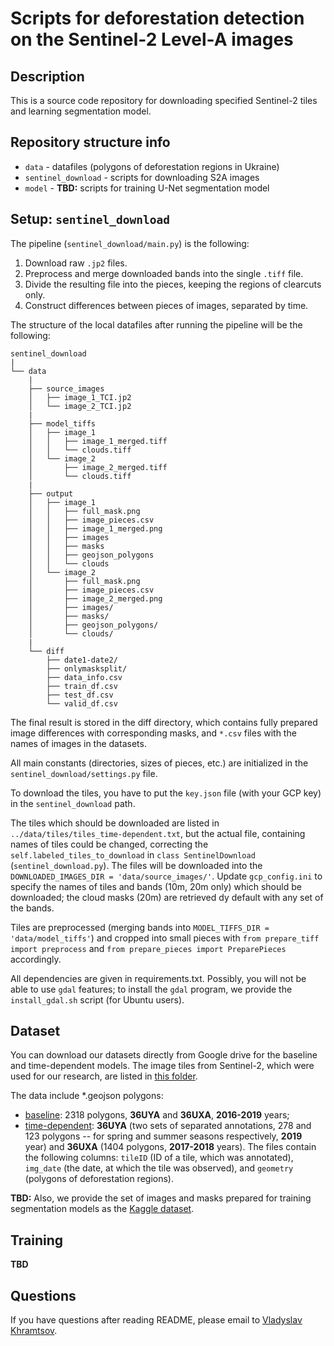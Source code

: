 # Scripts for deforestation detection on the Sentinel-2 Level-A images 

## Description
This is a source code repository for downloading specified Sentinel-2 tiles and learning segmentation model. 

## Repository structure info
 * `data` - datafiles (polygons of deforestation regions in Ukraine)
 * `sentinel_download` - scripts for downloading S2A images
 * `model` - **TBD:** scripts for training U-Net segmentation model

## Setup: `sentinel_download`
The pipeline (`sentinel_download/main.py`) is the following:
1. Download raw `.jp2` files.
2. Preprocess and merge downloaded bands into the single `.tiff` file.
3. Divide the resulting file into the pieces, keeping the regions of clearcuts only.
4. Construct differences between pieces of images, separated by time.

The structure of the local datafiles after running the pipeline will be the following:

```
sentinel_download
|
└── data
    |
    ├── source_images
    │   ├── image_1_TCI.jp2
    │   └── image_2_TCI.jp2
    |
    ├── model_tiffs
    │   ├── image_1
    │   │   ├── image_1_merged.tiff
    │   │   └── clouds.tiff
    │   └── image_2
    │       ├── image_2_merged.tiff
    │       └── clouds.tiff
    |
    ├── output
    │   ├── image_1
    │   │   ├── full_mask.png
    │   │   ├── image_pieces.csv
    │   │   ├── image_1_merged.png
    │   │   ├── images
    │   │   ├── masks
    │   │   ├── geojson_polygons
    │   │   └── clouds
    │   └── image_2
    │       ├── full_mask.png
    │       ├── image_pieces.csv
    │       ├── image_2_merged.png
    │       ├── images/
    │       ├── masks/
    │       ├── geojson_polygons/
    │       └── clouds/
    |
    └── diff
        ├── date1-date2/
        ├── onlymasksplit/
        ├── data_info.csv
        ├── train_df.csv
        ├── test_df.csv
        └── valid_df.csv
```
The final result is stored in the diff directory, which contains fully prepared image differences with corresponding masks, and `*.csv` files with the names of images in the datasets.

All main constants (directories, sizes of pieces, etc.) are initialized in the `sentinel_download/settings.py` file.

To download the tiles, you have to put the `key.json` file (with your GCP key) in the `sentinel_download` path.

The tiles which should be downloaded are listed in `../data/tiles/tiles_time-dependent.txt`, but the actual file, containing names of tiles could be changed, correcting the `self.labeled_tiles_to_download` in `class SentinelDownload` (`sentinel_download.py`). The files will be downloaded into the `DOWNLOADED_IMAGES_DIR = 'data/source_images/'`. Update `gcp_config.ini` to specify the names of tiles and bands (10m, 20m only) which should be downloaded; the cloud masks (20m) are retrieved dy default with any set of the bands.

Tiles are preprocessed (merging bands into `MODEL_TIFFS_DIR = 'data/model_tiffs'`) and cropped into small pieces with `from prepare_tiff import preprocess` and `from prepare_pieces import PreparePieces` accordingly.

All dependencies are given in requirements.txt. Possibly, you will not be able to use `gdal` features; to install the `gdal` program, we provide the `install_gdal.sh` script (for Ubuntu users).

## Dataset
You can download our datasets directly from Google drive for the baseline and time-dependent models. The image tiles from Sentinel-2, which were used for our research, are listed in [this folder](https://nositeyet).

The data include *.geojson polygons:
* [baseline](https://nositeyet): 2318 polygons, **36UYA** and **36UXA**, **2016-2019** years;
* [time-dependent](https://nositeyet): **36UYA** (two sets of separated annotations, 278 and 123 polygons -- for spring and summer seasons respectively, **2019** year) and **36UXA** (1404 polygons, **2017-2018** years).
The files contain the following columns: `tileID` (ID of a tile, which was annotated), `img_date` (the date, at which the tile was observed), and `geometry` (polygons of deforestation regions). 

**TBD:** Also, we provide the set of images and masks prepared for training segmentation models as the [Kaggle dataset](https://nositeyet).

## Training
**TBD**

## Questions
If you have questions after reading README, please email to [Vladyslav Khramtsov](mailto:v.khramtsov@quantumobile.com).
